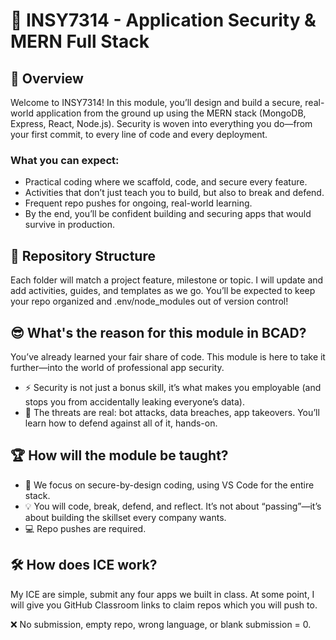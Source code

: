 # 🎯 INSY7314 - Application Security & MERN Full Stack

## 📖 Overview

Welcome to INSY7314! In this module, you’ll design and build a secure, real-world application from the ground up using the MERN stack (MongoDB, Express, React, Node.js). Security is woven into everything you do—from your first commit, to every line of code and every deployment.

### What you can expect:
- Practical coding where we scaffold, code, and secure every feature.
- Activities that don’t just teach you to build, but also to break and defend.
- Frequent repo pushes for ongoing, real-world learning.
- By the end, you’ll be confident building and securing apps that would survive in production.

## 📂 Repository Structure
Each folder will match a project feature, milestone or topic. I will update and add activities, guides, and templates as we go. You’ll be expected to keep your repo organized and .env/node_modules out of version control!

## 😎 What's the reason for this module in BCAD?

You’ve already learned your fair share of code.
This module is here to take it further—into the world of professional app security.

- ⚡ Security is not just a bonus skill, it’s what makes you employable (and stops you from accidentally leaking everyone’s data).
- 🎯 The threats are real: bot attacks, data breaches, app takeovers. You’ll learn how to defend against all of it, hands-on.

## 🏆 How will the module be taught?
- 🚀 We focus on secure-by-design coding, using VS Code for the entire stack.
- 💡 You will code, break, defend, and reflect. It’s not about “passing”—it’s about building the skillset every company wants.
- 💻 Repo pushes are required.

## 🛠 How does ICE work?
My ICE are simple, submit any four apps we built in class. At some point, I will give you GitHub Classroom links to claim repos which you will push to.  

❌ No submission, empty repo, wrong language, or blank submission = 0.

 
